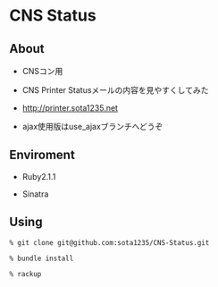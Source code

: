 # CNS Status

## About

* CNSコン用

* CNS Printer Statusメールの内容を見やすくしてみた

* http://printer.sota1235.net

* ajax使用版はuse_ajaxブランチへどうぞ

## Enviroment

* Ruby2.1.1

* Sinatra

## Using

    % git clone git@github.com:sota1235/CNS-Status.git

    % bundle install

    % rackup
